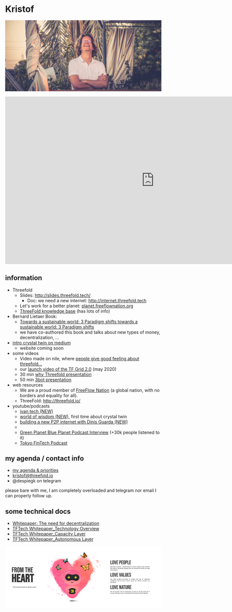 # Kristof

![](./img/kristof.png)

<iframe src="https://player.vimeo.com/video/419955708" width="960" height="540" frameborder="0" allow="autoplay; fullscreen" allowfullscreen></iframe>

## information

- Threefold
    - Slides: http://slides.threefold.tech/
        - Doc: we need a new internet: http://internet.threefold.tech
    - Let's work for a better planet: [planet.freeflownation.org](http://planet2.freeflownation.org/)
    - [ThreeFold knowledge base](https://wiki.threefold.io/) (has lots of info)
- Bernard Lietaer Book: 
    - [Towards a sustainable world: 3 Paradigm shifts towards a sustainable world: 3 Paradigm shifts](https://www.amazon.com/dp/3200065273/ref=cm_sw_su_dp)
    - we have co-authored this book and talks about new types of money, decentralization, ...
- [intro crystal twin on medium]( https://medium.com/@despiegk/i-am-a-crystal-twin-b161411cf926)
    - website coming soon
- some videos
    - Video made on nile, where [people give good feeling about threefold…](https://vimeo.com/398733827)
    - our [launch video of the TF Grid 2.0](https://wiki2.threefold.io/#/threefold_grid_2_0) (may 2020)
    - 30 min [why Threefold presentation](https://vimeo.com/398737507/815d6810aa)
    - 50 min [3bot presentation](https://vimeo.com/398735475)
- web resources
    - We are a proud member of [FreeFlow Nation](https://www.freeflownation.org/) (a global nation, with no borders and equality for all).
    - ThreeFold: http://threefold.io/
- youtube/podcasts
    - [ivan tech (NEW)](https://www.youtube.com/watch?v=BSZbF7eOp_s&t=987s)
    - [world of wisdom (NEW)](https://podcasts.google.com/feed/aHR0cDovL2ZlZWRzLnNvdW5kY2xvdWQuY29tL3VzZXJzL3NvdW5kY2xvdWQ6dXNlcnM6NDYyNzMzOTExL3NvdW5kcy5yc3M/episode/dGFnOnNvdW5kY2xvdWQsMjAxMDp0cmFja3MvODE5NjYwNzU3?ved=0CAcQ38oDahcKEwigm5bVy7LpAhUAAAAAHQAAAAAQBg), first time about crystal twin
    - [building a new P2P internet with Dinis Guarda (NEW)](https://youtu.be/VOZwVaZ9ehw)
    - []()
    - [Green Planet Blue Planet Podcast Interview](https://podcasts.apple.com/us/podcast/ep-181-new-internet-that-empowers-equality-freedom/id1265643891?i=1000471122643&fbclid=IwAR3wzClqHuItRdopNIcXyH3wSUTXeftwOh1cVKtNAWTZSm9jlMKcnanM0V4) (+30k people listened to it)
    - [Tokyo FinTech Podcast](https://podcasts.apple.com/us/podcast/episode-38-kristof-de-spiegeleer-threefold-foundation/id1497776730?i=1000476125540)

## my agenda / contact info

- [my agenda & priorities](kristof_agenda.md)
- kristof@threefold.io
- @despiegk on telegram

please bare with me, I am completely overloaded and telegram nor email I can properly follow up.

## some technical docs

- [Whitepaper: The need for decentralization](https://docs.google.com/document/d/1uZT03h4QLBh2RYEnUjZQvi2Xoy8fjbUn1eZN_PM8g6g/edit#heading=h.i014t8fq1rbp)
- [TFTech Whitepaper_Technology Overview](https://docs.google.com/document/d/1WTHrbe3nS1_VgTYxgDPeyyEmvj7unIcEPwrg0l3SBNI/edit#heading=h.gem21dqqduqf)
- [TFTech Whitepaper_Capacity Layer](https://docs.google.com/document/d/1dP5MaY9YWdRonhvGtqBKrcTYbBYBold75vHnHpTiUH4/edit#)
- [TFTech Whitepaper_Autonomous Layer](https://docs.google.com/document/d/1qEaAqYxL0v9ZnwcMtud61SJUvDcz6DS_wRqPykPh1Y8/edit#)


![](./img/kristof_hearts.png)